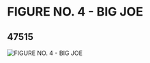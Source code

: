 # FIGURE NO. 4 - BIG JOE
## 47515
![FIGURE NO. 4 - BIG JOE](https://lc-www-live-s.legocdn.com/media/bricks/5/2/4242274.jpg)